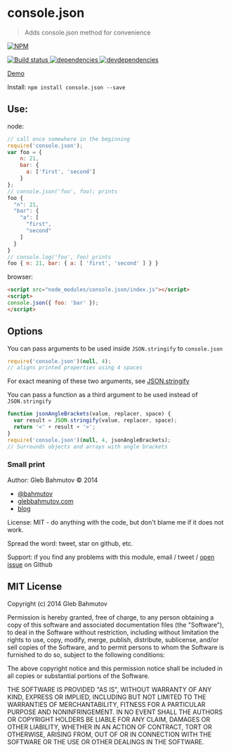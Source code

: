 # console.json

> Adds console.json method for convenience

[![NPM][console.json-icon] ][console.json-url]

[![Build status][console.json-ci-image] ][console.json-ci-url]
[![dependencies][console.json-dependencies-image] ][console.json-dependencies-url]
[![devdependencies][console.json-devdependencies-image] ][console.json-devdependencies-url]

[Demo](http://glebbahmutov.com/console.json/demo/)

Install: `npm install console.json --save`

## Use:

node:

```js
// call once somewhere in the beginning
require('console.json');
var foo = {
    n: 21,
    bar: {
      a: ['first', 'second']
    }
};
// console.json('foo', foo); prints
foo {
  "n": 21,
  "bar": {
    "a": [
      "first",
      "second"
    ]
  }
}
// console.log('foo', foo) prints
foo { n: 21, bar: { a: [ 'first', 'second' ] } }
```

browser:

```html
<script src="node_modules/console.json/index.js"></script>
<script>
console.json({ foo: 'bar' });
</script>
```

## Options

You can pass arguments to be used inside `JSON.stringify` to `console.json`

```js
require('console.json')(null, 4);
// aligns printed properties using 4 spaces
```

For exact meaning of these two arguments, see
[JSON.stringify](https://developer.mozilla.org/en-US/docs/Web/JavaScript/Reference/Global_Objects/JSON/stringify)

You can pass a function as a third argument to be used instead of `JSON.stringify`

```js
function jsonAngleBrackets(value, replacer, space) {
  var result = JSON.stringify(value, replacer, space);
  return '<' + result + '>';
}
require('console.json')(null, 4, jsonAngleBrackets);
// Surrounds objects and arrays with angle brackets
```

### Small print

Author: Gleb Bahmutov &copy; 2014

* [@bahmutov](https://twitter.com/bahmutov)
* [glebbahmutov.com](http://glebbahmutov.com)
* [blog](http://glebbahmutov.com/blog/)

License: MIT - do anything with the code, but don't blame me if it does not work.

Spread the word: tweet, star on github, etc.

Support: if you find any problems with this module, email / tweet /
[open issue](https://github.com/bahmutov/console.json/issues) on Github

## MIT License

Copyright (c) 2014 Gleb Bahmutov

Permission is hereby granted, free of charge, to any person
obtaining a copy of this software and associated documentation
files (the "Software"), to deal in the Software without
restriction, including without limitation the rights to use,
copy, modify, merge, publish, distribute, sublicense, and/or sell
copies of the Software, and to permit persons to whom the
Software is furnished to do so, subject to the following
conditions:

The above copyright notice and this permission notice shall be
included in all copies or substantial portions of the Software.

THE SOFTWARE IS PROVIDED "AS IS", WITHOUT WARRANTY OF ANY KIND,
EXPRESS OR IMPLIED, INCLUDING BUT NOT LIMITED TO THE WARRANTIES
OF MERCHANTABILITY, FITNESS FOR A PARTICULAR PURPOSE AND
NONINFRINGEMENT. IN NO EVENT SHALL THE AUTHORS OR COPYRIGHT
HOLDERS BE LIABLE FOR ANY CLAIM, DAMAGES OR OTHER LIABILITY,
WHETHER IN AN ACTION OF CONTRACT, TORT OR OTHERWISE, ARISING
FROM, OUT OF OR IN CONNECTION WITH THE SOFTWARE OR THE USE OR
OTHER DEALINGS IN THE SOFTWARE.

[console.json-icon]: https://nodei.co/npm/console.json.png?downloads=true
[console.json-url]: https://npmjs.org/package/console.json
[console.json-ci-image]: https://travis-ci.org/bahmutov/console.json.png?branch=master
[console.json-ci-url]: https://travis-ci.org/bahmutov/console.json
[console.json-dependencies-image]: https://david-dm.org/bahmutov/console.json.png
[console.json-dependencies-url]: https://david-dm.org/bahmutov/console.json
[console.json-devdependencies-image]: https://david-dm.org/bahmutov/console.json/dev-status.png
[console.json-devdependencies-url]: https://david-dm.org/bahmutov/console.json#info=devDependencies
